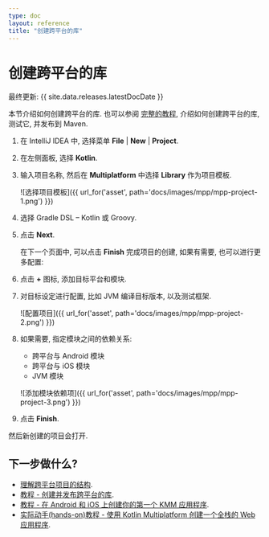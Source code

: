 ```yaml
---
type: doc
layout: reference
title: "创建跨平台的库"
---
```


# 创建跨平台的库

最终更新: {{ site.data.releases.latestDocDate }}

本节介绍如何创建跨平台的库. 也可以参阅 [完整的教程](../tutorials/mpp/multiplatform-library.html),
介绍如何创建跨平台的库, 测试它, 并发布到 Maven.

1. 在 IntelliJ IDEA 中, 选择菜单 **File** \| **New** \| **Project**.
2. 在左侧面板, 选择 **Kotlin**.
3. 输入项目名称, 然后在 **Multiplatform** 中选择 **Library** 作为项目模板.

    ![选择项目模板]({{ url_for('asset', path='docs/images/mpp/mpp-project-1.png') }})

4. 选择 Gradle DSL – Kotlin 或 Groovy.
5. 点击 **Next**.

    在下一个页面中, 可以点击 **Finish** 完成项目的创建, 如果有需要, 也可以进行更多配置:

6. 点击 **+** 图标, 添加目标平台和模块.

7. 对目标设定进行配置, 比如 JVM 编译目标版本, 以及测试框架.

    ![配置项目]({{ url_for('asset', path='docs/images/mpp/mpp-project-2.png') }})

8. 如果需要, 指定模块之间的依赖关系:
    *   跨平台与 Android 模块
    *   跨平台与 iOS 模块
    *   JVM 模块

    ![添加模块依赖项]({{ url_for('asset', path='docs/images/mpp/mpp-project-3.png') }})

9. 点击 **Finish**.

然后新创建的项目会打开.

## 下一步做什么?

* [理解跨平台项目的结构](mpp-discover-project.html).
* [教程 - 创建并发布跨平台的库](multiplatform-library.html).
* [教程 - 在 Android 和 iOS 上创建你的第一个 KMM 应用程序](../kmm/kmm-create-first-app.html).
* [实际动手(hands-on)教程 - 使用 Kotlin Multiplatform 创建一个全栈的 Web 应用程序](https://play.kotlinlang.org/hands-on/Full%20Stack%20Web%20App%20with%20Kotlin%20Multiplatform/01_Introduction).
